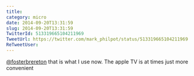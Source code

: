 ```yaml
---
title: 
category: micro
date: 2014-09-20T13:31:59
slug: 2014-09-20T13:31:59
TwitterId: 513319665104211969
TweetUrl: https://twitter.com/mark_philpot/status/513319665104211969
ReTweetUser: 
---
```


[@fosterbrereton](https://twitter.com/fosterbrereton) that is what I use now. The apple TV is at times just  more convenient
